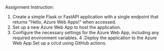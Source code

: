 Assignment Instruction:

1. Create a simple Flask or FastAPI application with a single endpoint that returns "Hello, Azure Web Apps!" when accessed.
2. Set up a new Azure Web App to host the application.
3. Configure the necessary settings for the Azure Web App, including any required environment variables.
4 .Deploy the application to the Azure Web App.Set up a ci/cd using GitHub actions.
